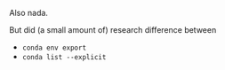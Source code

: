 Also nada.

But did (a small amount of) research difference between
- `conda env export`
- `conda list --explicit`

